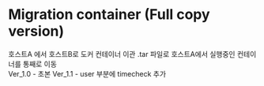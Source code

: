 # Migration container (Full copy version)
호스트A 에서 호스트B로 도커 컨테이너 이관 .tar 파일로 호스트A에서 실행중인 컨테이너를 통째로 이동
<br>
Ver_1.0 - 초본
Ver_1.1 - user 부분에 timecheck 추가
